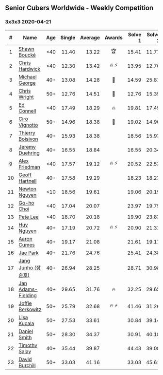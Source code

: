 ## Senior Cubers Worldwide - Weekly Competition
### 3x3x3 2020-04-21

| # | Name | Age | Single | Average | Awards | Solve 1 | Solve 2 | Solve 3 | Solve 4 | Solve 5 | Video |
| :--: | -- | :--: | --: | --: | :--: | --: | --: | --: | --: | --: | :-- |
| 1 | [Shawn Boucké](../../persons/shawn_boucke/333.md) | <40 | 11.40 | 13.22 | 🏆 | 15.41 | 11.77 | 12.79 | 11.40 | 15.10 | [Link](https://www.facebook.com/ShawnBoucke/videos/3240886285923132/) |
| 2 | [Chris Hardwick](../../persons/chris_hardwick/333.md) | <40 | 12.30 | 13.42 | 🔥 ⚡ | 13.95 | 12.76 | 13.55 | 14.75 | 12.30 | [Link](https://www.facebook.com/events/880278499062375/permalink/881086485648243/) |
| 3 | [Michael George](../../persons/michael_george/333.md) | 40+ | 13.08 | 14.28 | 🥇 | 14.59 | 25.87 | 13.84 | 14.41 | 13.08 | [Link](https://www.facebook.com/events/880278499062375/permalink/884135612009997/) |
| 4 | [Chris Wright](../../persons/chris_wright/333.md) | 50+ | 12.76 | 14.51 | 🥈 | 12.76 | 15.35 | 14.64 | 22.02 | 13.54 | [Link](https://www.facebook.com/events/880278499062375/permalink/884787265278165/) |
| 5 | [Ed Connell](../../persons/ed_connell/333.md) | <40 | 17.49 | 18.29 | 🔥 | 19.81 | 17.49 | 17.96 | 19.35 | 17.55 | [Link](https://www.facebook.com/events/880278499062375/permalink/883228898767335/) |
| 6 | [Ciro Vignotto](../../persons/ciro_vignotto/333.md) | 50+ | 14.96 | 18.38 | 🥉 | 19.02 | 14.96 | 21.60 | 16.36 | 19.75 | [Link](https://www.facebook.com/ciro.vignotto/videos/10221784492137123/) |
| 7 | [Thierry Boisivon](../../persons/thierry_boisivon/333.md) | 40+ | 15.93 | 18.38 |  | 18.56 | 15.93 | 19.06 | 17.53 | 23.50 | [Link](https://www.facebook.com/events/880278499062375/permalink/881982588891966/) |
| 8 | [Jeremy Duehring](../../persons/jeremy_duehring/333.md) | 40+ | 16.55 | 18.84 |  | 16.55 | 20.34 | 18.40 | 19.02 | 19.10 | [Link](https://www.facebook.com/events/880278499062375/permalink/882477718842453/) |
| 9 | [Alex Friedman](../../persons/alex_friedman/333.md) | <40 | 17.57 | 19.12 | 🔥 ⚡ | 20.52 | 22.53 | 19.25 | 17.57 | 17.60 | [Link](https://www.facebook.com/events/880278499062375/permalink/883238492099709/) |
| 10 | [Geoff Hartnell](../../persons/geoff_hartnell/333.md) | 40+ | 17.58 | 19.29 |  | 18.23 | 18.23 | 25.73 | 21.43 | 17.58 | [Link](https://www.facebook.com/events/880278499062375/permalink/884956875261204/) |
| 11 | [Newton Nguyen](../../persons/newton_nguyen/333.md) | <10 | 18.56 | 19.61 |  | 19.06 | 20.15 | 19.63 | 23.45 | 18.56 | [Link](https://www.facebook.com/events/880278499062375/permalink/881358878954337/) |
| 12 | [Go-ho Choi](../../persons/go_ho_choi/333.md) | <40 | 17.04 | 20.07 |  | 23.97 | 19.75 | 17.04 | 22.10 | 18.36 | [Link](https://www.facebook.com/events/880278499062375/permalink/884680935288798/) |
| 13 | [Pete Lee](../../persons/pete_lee/333.md) | <40 | 18.70 | 20.18 |  | 19.90 | 23.83 | 20.95 | 19.70 | 18.70 | [Link](https://www.facebook.com/events/880278499062375/permalink/884138125343079/) |
| 14 | [Huy Nguyen](../../persons/huy_nguyen/333.md) | 40+ | 17.19 | 20.72 | 🔥 ⚡ | 20.90 | 21.31 | 17.19 | 24.36 | 19.96 | [Link](https://www.facebook.com/events/880278499062375/permalink/881358878954337/) |
| 15 | [Aaron Cumes](../../persons/aaron_cumes/333.md) | 40+ | 19.17 | 21.08 |  | 21.61 | 19.17 | 21.34 | 20.29 | 22.47 | [Link](https://www.facebook.com/events/880278499062375/permalink/881697385587153/) |
| 16 | [Jae Park](../../persons/jae_park/333.md) | 40+ | 21.76 | 24.76 |  | 25.41 | 24.38 | 26.25 | 24.49 | 21.76 | [Link](https://www.facebook.com/events/880278499062375/permalink/881342645622627/) |
| 17 | [Jang Junho (장준호)](../../persons/jang_junho/333.md) | 40+ | 26.94 | 28.25 |  | 28.71 | 30.98 | 29.07 | 26.98 | 26.94 | [Link](https://www.facebook.com/events/880278499062375/permalink/884489028641322/) |
| 18 | [Jan Adams-Fielding](../../persons/jan_adams_fielding/333.md) | 40+ | 29.65 | 31.76 | 🔥 | 32.25 | 29.65 | 45.30 | 33.14 | 29.88 | [Link](https://www.facebook.com/events/880278499062375/permalink/884249048665320/) |
| 19 | [Joffie Berkowitz](../../persons/joffie_berkowitz/333.md) | 50+ | 25.79 | 32.68 | 🔥 ⚡ | 41.46 | 31.26 | 38.47 | 25.79 | 28.33 | [Link](https://www.facebook.com/events/880278499062375/permalink/884736665283225/) |
| 20 | [Lisa Kucala](../../persons/lisa_kucala/333.md) | 50+ | 27.53 | 33.61 |  | 30.84 | 39.14 | 39.86 | 30.85 | 27.53 | [Link](https://www.facebook.com/events/880278499062375/permalink/884904821933076/) |
| 21 | [Daniel Smith](../../persons/daniel_smith/333.md) | 50+ | 28.30 | 34.37 |  | 30.91 | 40.18 | 32.03 | 40.62 | 28.30 | [Link](https://www.facebook.com/events/880278499062375/permalink/885061715250720/) |
| 22 | [Timothy Salay](../../persons/timothy_salay/333.md) | 40+ | 35.44 | 39.87 |  | 44.43 | 39.08 | 35.44 | 36.16 | 44.37 | [Link](https://www.facebook.com/events/880278499062375/permalink/881701672253391/) |
| 23 | [David Burchill](../../persons/david_burchill/333.md) | 50+ | 33.03 | 41.16 |  | 33.03 | 45.61 | 43.93 | 35.11 | 44.46 | [Link](https://www.facebook.com/events/880278499062375/permalink/884812808608944/) |

<!-- Global site tag (gtag.js) - Google Analytics -->
<script async src="https://www.googletagmanager.com/gtag/js?id=UA-86348435-3"></script>
<script>window.dataLayer = window.dataLayer || []; function gtag() {dataLayer.push(arguments);} gtag('js', new Date()); gtag('config', 'UA-86348435-3');</script>
